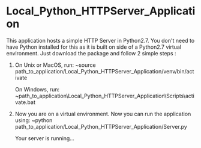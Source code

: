 # Local_Python_HTTPServer_Application

This application hosts a simple HTTP Server in Python2.7. You don't need to have Python installed for this as it is built on side of a Python2.7 virtual environment. Just download the package and follow 2 simple steps :

1. On Unix or MacOS, run:
   ~source path_to_application/Local_Python_HTTPServer_Application/venv/bin/activate
   
   On Windows, run:
   ~path_to_application\Local_Python_HTTPServer_Application\Scripts\activate.bat

2. Now you are on a virtual environment. Now you can run the application using:
   ~python path_to_application/Local_Python_HTTPServer_Application/Server.py
   
   Your server is running...
